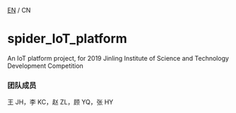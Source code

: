 [EN](./README.md) / CN

# spider_IoT_platform
An IoT platform project, for 2019 Jinling Institute of Science and Technology Development Competition

### 团队成员 ###
王 JH，李 KC，赵 ZL，顾 YQ，张 HY

